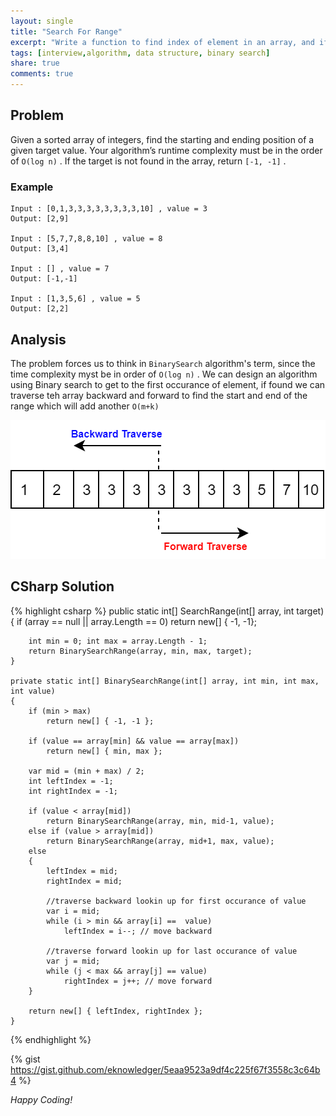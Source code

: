 ```yaml
---
layout: single
title: "Search For Range"
excerpt: "Write a function to find index of element in an array, and if not found return index where it should be inserted in order."
tags: [interview,algorithm, data structure, binary search]
share: true
comments: true
---
```


## Problem

Given a sorted array of integers, find the starting and ending position of a given target value. Your algorithm’s runtime complexity must be in the order of `O(log n)` . If the target is not found in the array, return `[-1, -1]` .

### Example

    Input : [0,1,3,3,3,3,3,3,3,3,10] , value = 3
    Output: [2,9]

    Input : [5,7,7,8,8,10] , value = 8
    Output: [3,4]

    Input : [] , value = 7
    Output: [-1,-1]

    Input : [1,3,5,6] , value = 5
    Output: [2,2]

## Analysis

The problem forces us to think in `BinarySearch` algorithm's term, since the time complexity myst be in order of `O(log n)` . We can design an algorithm using Binary search to get to the first occurance of element, if found we can traverse teh array backward and forward to find the start and end of the range which will add another `O(m+k)`

<img src="/files/Search_for_Range.png">

## CSharp Solution

{% highlight csharp %}
    public static int[] SearchRange(int[] array, int target)
    {
        if (array == null || array.Length == 0)
            return new[] { -1, -1};

        int min = 0; int max = array.Length - 1;
        return BinarySearchRange(array, min, max, target);
    }

    private static int[] BinarySearchRange(int[] array, int min, int max, int value)
    {
        if (min > max)
            return new[] { -1, -1 };

        if (value == array[min] && value == array[max])
            return new[] { min, max };

        var mid = (min + max) / 2;
        int leftIndex = -1;
        int rightIndex = -1;

        if (value < array[mid])
            return BinarySearchRange(array, min, mid-1, value);
        else if (value > array[mid])
            return BinarySearchRange(array, mid+1, max, value);
        else
        {
            leftIndex = mid;
            rightIndex = mid;

            //traverse backward lookin up for first occurance of value
            var i = mid;
            while (i > min && array[i] ==  value)
                leftIndex = i--; // move backward

            //traverse forward lookin up for last occurance of value
            var j = mid;
            while (j < max && array[j] == value)
                rightIndex = j++; // move forward
        }

        return new[] { leftIndex, rightIndex };
    }
{% endhighlight %}

{% gist https://gist.github.com/eknowledger/5eaa9523a9df4c225f67f3558c3c64b4 %}

_Happy Coding!_